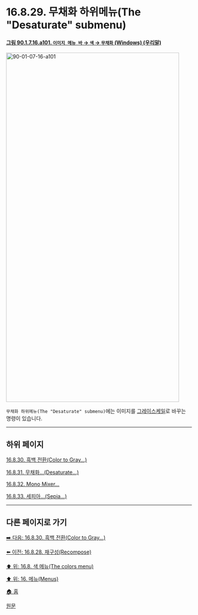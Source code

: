 # 16.8.29. 무채화 하위메뉴(The "Desaturate" submenu)

<a id="90-01-07-16-a101"></a>

#### [그림 90.1.7.16.a101. `이미지 메뉴 바` → `색` → `무채화` (Windows) (우리말)](./90-01-07-16-00-desaturate.md#90-01-07-16-a101)
<img width="469" height="947" alt="90-01-07-16-a101" src="https://github.com/user-attachments/assets/f14ec153-4435-48d8-97f4-abb0c9c6e48a" />

`무채화 하위메뉴(The "Desaturate" submenu)`에는 이미지를 [그레이스케일](./19-glossaryx-color_mode_grayscale.md)로 바꾸는 명령이 있습니다.

***

## 하위 페이지

[16.8.30. 흑백 전환(Color to Gray…)](./16-08-30-00-color-to-gray.md)

[16.8.31. 무채화…(Desaturate…)](./16-08-31-00-desaturate.md)

[16.8.32. Mono Mixer…](./16-08-32-mono-mixer.md)

[16.8.33. 세피아…(Sepia…)](./16-08-33-sepia.md)

***

## 다른 페이지로 가기

[➡️ 다음: 16.8.30. 흑백 전환(Color to Gray…)](./16-08-30-00-color-to-gray.md)

[⬅️ 이전: 16.8.28. 재구성(Recompose)](./16-08-28-recompose.md)

[⬆️ 위: 16.8. 색 메뉴(The colors menu)](./16-08-00-the-colors-menu.md)

[⬆️ 위: 16. 메뉴(Menus)](./16-00-menus.md)

[🏠 홈](./00-home.md)

[원문](https://docs.gimp.org/2.10/ko/gimp-colors-desaturate-menu.html)